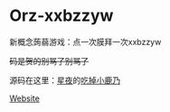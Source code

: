 # Orz-xxbzzyw
新概念蒟蒻游戏：点一次膜拜一次xxbzzyw

~~码是贺的别骂了别骂了~~

源码在这里：[星夜](https://github.com/arcxingye)的[吃掉小鹿乃](https://github.com/arcxingye/EatKano)

[Website](wwlvv.github.io)
